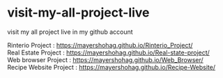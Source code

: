 # visit-my-all-project-live
visit my all project live in my github account


Rinterio Project : https://mayershohag.github.io/Rinterio_Project/ </br>
Real Estate Project : https://mayershohag.github.io/Real-state-project/ </br>
Web browser Project : https://mayershohag.github.io/Web_Browser/ </br>
Recipe Website Project : https://mayershohag.github.io/Recipe-Website/ </br>

